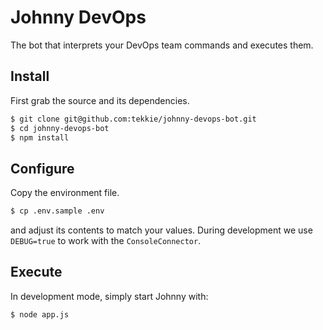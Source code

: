 # Johnny DevOps

The bot that interprets your DevOps team commands and executes them.

## Install

First grab the source and its dependencies.

```bash
$ git clone git@github.com:tekkie/johnny-devops-bot.git
$ cd johnny-devops-bot
$ npm install
```

## Configure

Copy the environment file.

```bash
$ cp .env.sample .env
```

and adjust its contents to match your values.
During development we use `DEBUG=true` to work with the `ConsoleConnector`.

## Execute

In development mode, simply start Johnny with:

```bash
$ node app.js
```
